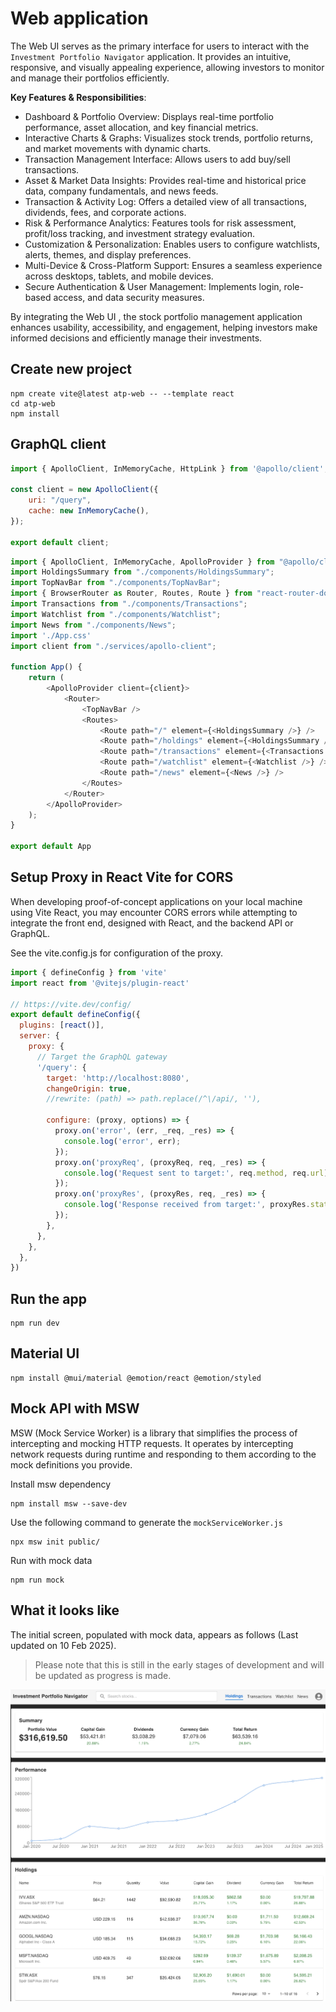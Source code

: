 # Web application
The Web UI serves as the primary interface for users to interact with the `Investment Portfolio Navigator` application. 
It provides an intuitive, responsive, and visually appealing experience, allowing investors to monitor and manage their portfolios efficiently.

__Key Features & Responsibilities__:
- Dashboard & Portfolio Overview: Displays real-time portfolio performance, asset allocation, and key financial metrics.
- Interactive Charts & Graphs: Visualizes stock trends, portfolio returns, and market movements with dynamic charts.
- Transaction Management Interface: Allows users to add buy/sell transactions.
- Asset & Market Data Insights: Provides real-time and historical price data, company fundamentals, and news feeds.
- Transaction & Activity Log: Offers a detailed view of all transactions, dividends, fees, and corporate actions.
- Risk & Performance Analytics: Features tools for risk assessment, profit/loss tracking, and investment strategy evaluation.
- Customization & Personalization: Enables users to configure watchlists, alerts, themes, and display preferences.
- Multi-Device & Cross-Platform Support: Ensures a seamless experience across desktops, tablets, and mobile devices.
- Secure Authentication & User Management: Implements login, role-based access, and data security measures.

By integrating the Web UI , the stock portfolio management application enhances usability, accessibility, and engagement, 
helping investors make informed decisions and efficiently manage their investments.


## Create new project
```shell
npm create vite@latest atp-web -- --template react
cd atp-web
npm install
```

## GraphQL client
```js
import { ApolloClient, InMemoryCache, HttpLink } from '@apollo/client';

const client = new ApolloClient({
    uri: "/query",
    cache: new InMemoryCache(),
});

export default client;

```

```js
import { ApolloClient, InMemoryCache, ApolloProvider } from "@apollo/client";
import HoldingsSummary from "./components/HoldingsSummary";
import TopNavBar from "./components/TopNavBar";
import { BrowserRouter as Router, Routes, Route } from "react-router-dom";
import Transactions from "./components/Transactions";
import Watchlist from "./components/Watchlist";
import News from "./components/News";
import './App.css'
import client from "./services/apollo-client";

function App() {
    return (
        <ApolloProvider client={client}>
            <Router>
                <TopNavBar />
                <Routes>
                    <Route path="/" element={<HoldingsSummary />} />
                    <Route path="/holdings" element={<HoldingsSummary />} />
                    <Route path="/transactions" element={<Transactions />} />
                    <Route path="/watchlist" element={<Watchlist />} />
                    <Route path="/news" element={<News />} />
                </Routes>
            </Router>
        </ApolloProvider>
    );
}

export default App

```

## Setup Proxy in React Vite for CORS
When developing proof-of-concept applications on your local machine using Vite React, you may encounter CORS errors 
while attempting to integrate the front end, designed with React, and the backend API or GraphQL.

See the vite.config.js for configuration of the proxy.

```js
import { defineConfig } from 'vite'
import react from '@vitejs/plugin-react'

// https://vite.dev/config/
export default defineConfig({
  plugins: [react()],
  server: {
    proxy: {
      // Target the GraphQL gateway
      '/query': {
        target: 'http://localhost:8080',
        changeOrigin: true,
        //rewrite: (path) => path.replace(/^\/api/, ''),

        configure: (proxy, options) => {
          proxy.on('error', (err, _req, _res) => {
            console.log('error', err);
          });
          proxy.on('proxyReq', (proxyReq, req, _res) => {
            console.log('Request sent to target:', req.method, req.url);
          });
          proxy.on('proxyRes', (proxyRes, req, _res) => {
            console.log('Response received from target:', proxyRes.statusCode, req.url);
          });
        },
      },
    },
  },
})
```

## Run the app
```shell
npm run dev
```

## Material UI
```shell
npm install @mui/material @emotion/react @emotion/styled
```

## Mock API with MSW
MSW (Mock Service Worker) is a library that simplifies the process of intercepting and mocking HTTP requests. 
It operates by intercepting network requests during runtime and responding to them according to the mock definitions 
you provide. 

Install msw dependency
```shell
npm install msw --save-dev
```

Use the following command to generate the `mockServiceWorker.js`
```shell
npx msw init public/
```

Run with mock data
```shell
npm run mock
```

## What it looks like
The initial screen, populated with mock data, appears as follows (Last updated on 10 Feb 2025).
> Please note that this is still in the early stages of development and will be updated as progress is made.

![screenshot4.png](screenshot4.png)
